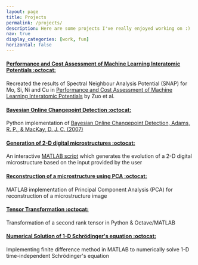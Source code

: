 ```yaml
---
layout: page
title: Projects
permalink: /projects/
description: Here are some projects I've really enjoyed working on :)
nav: true
display_categories: [work, fun]
horizontal: false
---
```


#### [**Performance and Cost Assessment of Machine Learning Interatomic Potentials :octocat:**](https://github.com/AyeshaUlde/CH5650-Term-Project)

Recreated the results of Spectral Neighbour Analysis Potential (SNAP) for Mo, Si, Ni and Cu in [Performance and Cost Assessment of Machine Learning Interatomic Potentials](https://pubs.acs.org/doi/10.1021/acs.jpca.9b08723) by Zuo et al. 

#### [**Bayesian Online Changepoint Detection :octocat:**](https://github.com/AyeshaUlde/BOCD)

Python implementation of [Bayesian Online Changepoint Detection, Adams, R. P., & MacKay, D. J. C. (2007)](https://arxiv.org/pdf/0710.3742.pdf) 

#### [**Generation of 2-D digital microstructures :octocat:**](https://github.com/AyeshaUlde/MM3110-CMEL/tree/main/Digital%20microstructures%20%26%20Data%20Analytics/Part1)

An interactive [MATLAB script](https://github.com/AyeshaUlde/MM3110-CMEL/blob/main/Digital%20microstructures%20%26%20Data%20Analytics/Part1/pt1q1.m) which generates the evolution of a 2-D digital microstructure based on the input provided by the user

#### [**Reconstruction of a microstructure using PCA :octocat:**](https://github.com/AyeshaUlde/MM3110-CMEL/tree/main/Digital%20microstructures%20%26%20Data%20Analytics/Part3)

MATLAB implementation of Principal Component Analysis (PCA) for reconstruction of a microstructure image

#### [**Tensor Transformation :octocat:**](https://github.com/AyeshaUlde/Tensor-Transformation)

Transformation of a second rank tensor in Python & Octave/MATLAB 

#### [**Numerical Solution of 1-D Schrödinger's equation :octocat:**](https://github.com/AyeshaUlde/MM3110-CMEL/blob/main/Differential%20Equations/assgn4_4.m)

Implementing finite difference method in MATLAB to numerically solve 1-D time-independent Schrödinger's equation
